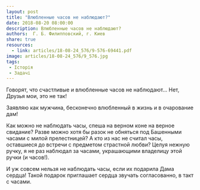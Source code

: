 ```yaml
---
layout: post
title: "Влюбленные часов не наблюдают?"
date: 2018-08-20 08:00:00
description: Влюбленные часов не наблюдают?
authors:  Г. Б. Филипповский, г. Киев
share: true
resources:
  - link: articles/18-08-24_576/9-576-69441.pdf
image: articles/18-08-24_576/9_576.jpg
tags:
 - Історія
 - Задачі
---
```


Говорят, что счастливые и влюбленные часов не наблюдают... Нет, Друзья мои, это не так!

Заявляю как мужчина, бесконечно влюбленный в жизнь и в очарование дам!

Как можно не наблюдать часы, спеша на верном коне на верное свидание? Разве можно хотя бы разок не обняться под Башенными часами с милой прелестницей? А кто из нас не считал часы, оставшиеся до встречи с предметом страстной любви? Целуя нежную ручку, я не раз наблюдал за часами, украшающими владелицу этой ручки (и часов!).

И уж совсем нельзя не наблюдать часы, если их подарила Дама сердца! Такой подарок приглашает сердца звучать согласованно, в такт с часами.
